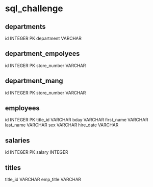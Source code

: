 # sql_challenge

departments
-
id INTEGER PK
department VARCHAR 

department_empolyees
-
id INTEGER PK
store_number VARCHAR

department_mang
-
id INTEGER PK
store_number VARCHAR

employees
-
id INTEGER PK
title_id VARCHAR
bday VARCHAR
first_name VARCHAR
last_name VARCHAR
sex VARCHAR
hire_date VARCHAR

salaries
-
id INTEGER PK
salary INTEGER

titles
-
title_id VARCHAR
emp_title VARCHAR
